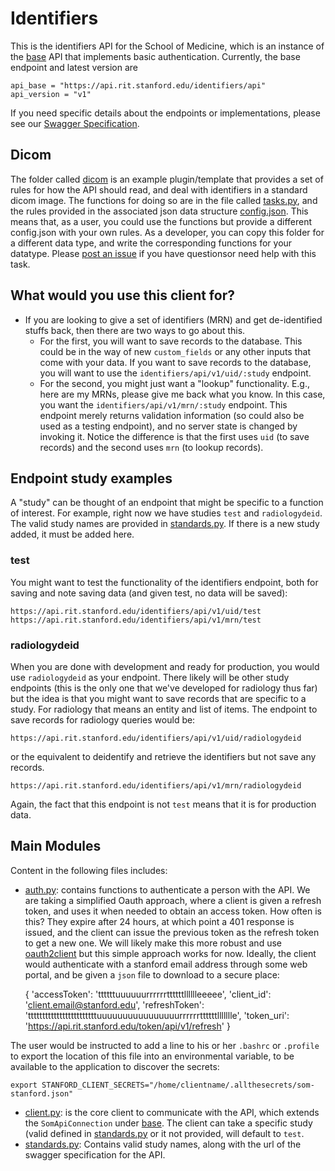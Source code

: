 # Identifiers

This is the identifiers API for the School of Medicine, which is an instance of the [base](../base) API that implements basic authentication. Currently, the base endpoint and latest version are 

```      
api_base = "https://api.rit.stanford.edu/identifiers/api"
api_version = "v1"

```

If you need specific details about the endpoints or implementations, please see our [Swagger Specification](https://app.swaggerhub.com/api/susanweber/UID/1.0.0).

## Dicom
The folder called [dicom](dicom) is an example plugin/template that provides a set of rules for how the API should read, and deal with identifiers in a standard dicom image. The functions for doing so are in the file called [tasks.py](dicom/tasks.py), and the rules provided in the associated json data structure [config.json](dicom/config.json). This means that, as a user, you could use the functions but provide a different config.json with your own rules. As a developer, you can copy this folder for a different data type, and write the corresponding functions for your datatype. Please [post an issue](https://www.github.com/vsoch/som/issues) if you have questionsor need help with this task.


## What would you use this client for?
- If you are looking to give a set of identifiers (MRN) and get de-identified stuffs back, then there are two ways to go about this. 
  - For the first, you will want to save records to the database. This could be in the way of new `custom_fields` or any other inputs that come with your data. If you want to save records to the database, you will want to use the `identifiers/api/v1/uid/:study` endpoint.
  - For the second, you might just want a "lookup" functionality. E.g., here are my MRNs, please give me back what you know. In this case, you want the `identifiers/api/v1/mrn/:study` endpoint. This endpoint merely returns validation information (so could also be used as a testing endpoint), and no server state is changed by invoking it. Notice the difference is that the first uses `uid` (to save records) and the second uses `mrn` (to lookup records).

## Endpoint study examples
A "study" can be thought of an endpoint that might be specific to a function of interest. For example, right now we have studies `test` and `radiologydeid`. The valid study names are provided in [standards.py](standards.py). If there is a new study added, it must be added here.


### test
You might want to test the functionality of the identifiers endpoint, both for saving and note saving data (and given test, no data will be saved):

```
https://api.rit.stanford.edu/identifiers/api/v1/uid/test 
https://api.rit.stanford.edu/identifiers/api/v1/mrn/test
```

### radiologydeid
When you are done with development and ready for production, you would use `radiologydeid` as your endpoint. There likely will be other study endpoints (this is the only one that we've developed for radiology thus far) but the idea is that you might want to save records that are specific to a study. For radiology that means an entity and list of items. The endpoint to save records for radiology queries would be:

```
https://api.rit.stanford.edu/identifiers/api/v1/uid/radiologydeid 
```

or the equivalent to deidentify and retrieve the identifiers but not save any records.

```
https://api.rit.stanford.edu/identifiers/api/v1/mrn/radiologydeid 
```

Again, the fact that this endpoint is not `test` means that it is for production data.


## Main Modules
Content in the following files includes:

- [auth.py](auth.py): contains functions to authenticate a person with the API. We are taking a simplified Oauth approach, where a client is given a refresh token, and uses it when needed to obtain an access token. How often is this? They expire after 24 hours, at which point a 401 response is issued, and the client can issue the previous token as the refresh token to get a new one. We will likely make this more robust and use [oauth2client](https://oauth2client.readthedocs.io) but this simple approach works for now. Ideally, the client would authenticate with a stanford email address through some web portal, and be given a `json` file to download to a secure place:
 
     {
      'accessToken': 'ttttttuuuuuurrrrrrttttttlllllleeeee',
      'client_id': 'client.email@stanford.edu',
      'refreshToken': 'ttttttttttttttttttttttttuuuuuuuuuuuuuuuurrrrrrttttttllllllle',
      'token_uri': 'https://api.rit.stanford.edu/token/api/v1/refresh'
     }

The user would be instructed to add a line to his or her `.bashrc` or `.profile` to export the location of this file into an environmental variable, to be available to the application to discover the secrets:

```
export STANFORD_CLIENT_SECRETS="/home/clientname/.allthesecrets/som-stanford.json"
```

- [client.py](client.py): is the core client to communicate with the API, which extends the `SomApiConnection` under [base](../base). The client can take a specific study (valid defined in [standards.py](standards.py) or it not provided, will default to `test`.
- [standards.py](standards.py): Contains valid study names, along with the url of the swagger specification for the API.

